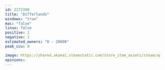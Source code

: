 ```yaml
---
id: 2272300
title: "Differlands"
windows: "true"
mac: "false"
linux: false
positive: 1
negative: 1
estimated_owners: "0 - 20000"
peak_ccu: 0

image: https://shared.akamai.steamstatic.com/store_item_assets/steam/apps/2272300/header.jpg?t=1690536820
opinions:
---
```

